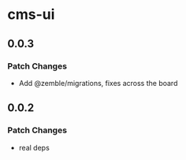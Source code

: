 # cms-ui

## 0.0.3

### Patch Changes

- Add @zemble/migrations, fixes across the board

## 0.0.2

### Patch Changes

- real deps
